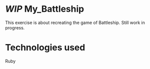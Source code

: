 *WIP* My_Battleship
=================
This exercise is about recreating the game of Battleship. Still work in progress.

Technologies used
=============
Ruby















